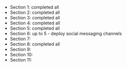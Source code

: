 - Section 1: completed all
- Section 2: completed all
- Section 3: completed all
- Section 4: completed all
- Section 5: completed all
- Section 6: up to 5 - deploy social messaging channels
- Section 7:
- Section 8: completed all
- Section 9:
- Section 10:
- Section 11:

